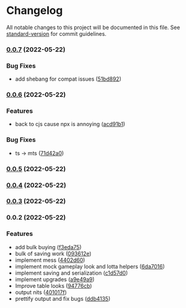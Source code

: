 # Changelog

All notable changes to this project will be documented in this file. See [standard-version](https://github.com/conventional-changelog/standard-version) for commit guidelines.

### [0.0.7](https://github.com/golota60/termi-clicker/compare/v0.0.6...v0.0.7) (2022-05-22)


### Bug Fixes

* add shebang for compat issues ([51bd892](https://github.com/golota60/termi-clicker/commit/51bd892ff8b9cff96ff21ac662d8d8cbbec8b308))

### [0.0.6](https://github.com/golota60/termi-clicker/compare/v0.0.5...v0.0.6) (2022-05-22)


### Features

* back to cjs cause npx is annoying ([acd91b1](https://github.com/golota60/termi-clicker/commit/acd91b1adb9d9f4a3b8e191375179916c6b2bb25))


### Bug Fixes

* ts -> mts ([71d42a0](https://github.com/golota60/termi-clicker/commit/71d42a06500b13e0026c668a73412791a75568a3))

### [0.0.5](https://github.com/golota60/termi-clicker/compare/v0.0.4...v0.0.5) (2022-05-22)

### [0.0.4](https://github.com/golota60/termi-clicker/compare/v0.0.3...v0.0.4) (2022-05-22)

### [0.0.3](https://github.com/golota60/termi-clicker/compare/v0.0.2...v0.0.3) (2022-05-22)

### 0.0.2 (2022-05-22)


### Features

* add bulk buying ([f3eda75](https://github.com/golota60/termi-clicker/commit/f3eda757ecbddae624d6570a037fc56c805280c6))
* bulk of saving work ([093612e](https://github.com/golota60/termi-clicker/commit/093612e57be965400fa7afb919a7bdd03ebea871))
* implement mess ([4402d60](https://github.com/golota60/termi-clicker/commit/4402d6012ae01fdc973ccd8a4b84c8dcd7200347))
* implement mock gameplay look and lotta helpers ([6da7016](https://github.com/golota60/termi-clicker/commit/6da7016634e9f003705b88b58946cc1f98907ac0))
* implement saving and serialization ([c1d57d0](https://github.com/golota60/termi-clicker/commit/c1d57d026d38182d1438b31672fb1921bbf2aecf))
* implement upgrades ([a9e49a9](https://github.com/golota60/termi-clicker/commit/a9e49a99cb17a8fb6c8a6147b4084f524d417e75))
* Improve table looks ([94776cb](https://github.com/golota60/termi-clicker/commit/94776cb9bf6c1f14e57109df9f8d317e67d4650b))
* output nits ([401017f](https://github.com/golota60/termi-clicker/commit/401017f7af1354d7d63d7ec0e4a53f67159c7c38))
* prettify output and fix bugs ([ddb4135](https://github.com/golota60/termi-clicker/commit/ddb4135128ded3beffa82249fe1a6f5e6ffa3414))

